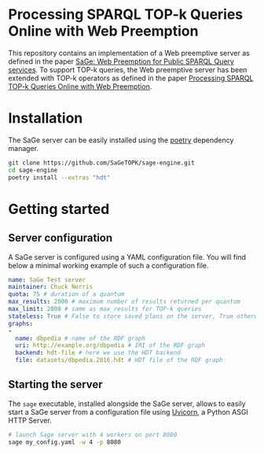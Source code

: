 # Processing SPARQL TOP-k Queries Online with Web Preemption

This repository contains an implementation of a Web preemptive server as defined in the paper [SaGe: Web Preemption for Public SPARQL Query services](https://hal.archives-ouvertes.fr/hal-02017155/document). To support TOP-k queries, the Web preemptive server has been extended with TOP-k operators as defined in the paper [Processing SPARQL TOP-k Queries Online with Web Preemption](...).

# Installation

The SaGe server can be easily installed using the [poetry](https://github.com/sdispater/poetry) dependency manager.

```bash
git clone https://github.com/SaGeTOPK/sage-engine.git
cd sage-engine
poetry install --extras "hdt"
```

# Getting started

## Server configuration

A SaGe server is configured using a YAML configuration file.
You will find below a minimal working example of such a configuration file.

```yaml
name: SaGe Test server
maintainer: Chuck Norris
quota: 75 # duration of a quantum
max_results: 2000 # maximum number of results returned per quantum
max_limit: 2000 # same as max_results for TOP-k queries
stateless: True # False to store saved plans on the server, True otherwise
graphs:
-
  name: dbpedia # name of the RDF graph
  uri: http://example.org/dbpedia # IRI of the RDF graph
  backend: hdt-file # here we use the HDT backend
  file: datasets/dbpedia.2016.hdt # HDT file of the RDF graph
```

## Starting the server

The `sage` executable, installed alongside the SaGe server, allows to easily start a SaGe server from a configuration file using [Uvicorn](https://www.uvicorn.org/), a Python ASGI HTTP Server.

```bash
# launch Sage server with 4 workers on port 8080
sage my_config.yaml -w 4 -p 8080
```

